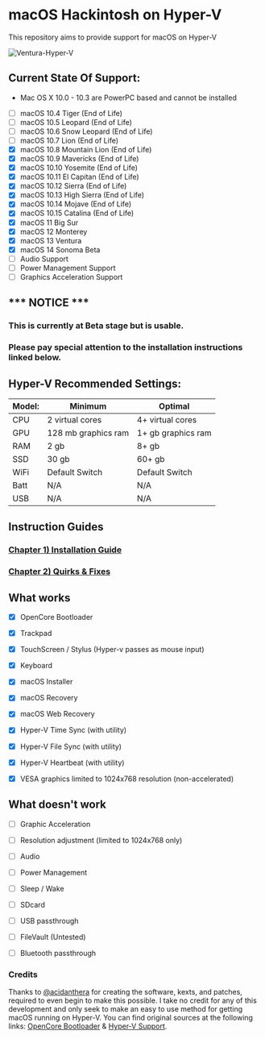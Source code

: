 # macOS Hackintosh on Hyper-V
This repository aims to provide support for macOS on Hyper-V

![Ventura-Hyper-V](https://github.com/balopez83/macOS_On_Hyper-V/assets/53441362/5411a4cf-0172-4b1b-9806-95266024d6a7)


## Current State Of Support:

- Mac OS X 10.0 - 10.3 are PowerPC based and cannot be installed
- [ ] macOS 10.4 Tiger (End of Life)
- [ ] macOS 10.5 Leopard (End of Life)
- [ ] macOS 10.6 Snow Leopard (End of Life)
- [ ] macOS 10.7 Lion (End of Life)
- [X] macOS 10.8 Mountain Lion (End of Life)
- [X] macOS 10.9 Mavericks (End of Life)
- [X] macOS 10.10 Yosemite (End of Life)
- [X] macOS 10.11 El Capitan (End of Life)
- [X] macOS 10.12 Sierra (End of Life)
- [X] macOS 10.13 High Sierra (End of Life)
- [X] macOS 10.14 Mojave (End of Life)
- [X] macOS 10.15 Catalina (End of Life)
- [X] macOS 11 Big Sur
- [X] macOS 12 Monterey
- [X] macOS 13 Ventura
- [X] macOS 14 Sonoma Beta
- [ ] Audio Support
- [ ] Power Management Support
- [ ] Graphics Acceleration Support

## *** NOTICE ***
### This is currently at Beta stage but is usable. 
### Please pay special attention to the installation instructions linked below.

## Hyper-V Recommended Settings:

| Model: | Minimum | Optimal |
|---|----------|----------|
|CPU| 2 virtual cores | 4+ virtual cores |
|GPU| 128 mb graphics ram | 1+ gb graphics ram |
|RAM| 2 gb | 8+ gb |
|SSD| 30 gb | 60+ gb |
|WiFi| Default Switch | Default Switch |
|Batt| N/A | N/A |
|USB| N/A | N/A |




## Instruction Guides

### [Chapter 1) Installation Guide](https://github.com/balopez83/macOS_On_Hyper-V/blob/main/1-QuickStart.md)
### [Chapter 2) Quirks & Fixes](https://github.com/balopez83/macOS_On_Hyper-V/blob/main/Quirks%26Fixes.md)





## What works 

- [x] OpenCore Bootloader
- [x] Trackpad
- [x] TouchScreen / Stylus (Hyper-v passes as mouse input)
- [x] Keyboard
- [x] macOS Installer
- [x] macOS Recovery
- [x] macOS Web Recovery
- [x] Hyper-V Time Sync (with utility)
- [x] Hyper-V File Sync (with utility)
- [x] Hyper-V Heartbeat (with utility)
- [x] VESA graphics limited to 1024x768 resolution (non-accelerated)



## What doesn't work

- [ ] Graphic Acceleration
- [ ] Resolution adjustment (limited to 1024x768 only)
- [ ] Audio
- [ ] Power Management
- [ ] Sleep / Wake
- [ ] SDcard
- [ ] USB passthrough
- [ ] FileVault (Untested)
- [ ] Bluetooth passthrough


### Credits

Thanks to [@acidanthera](https://github.com/acidanthera) for creating the software, kexts, and patches, required to even begin to make this possible. I take no credit for any of this development and only seek to make an easy to use method for getting macOS running on Hyper-V. You can find original sources at the following links: [OpenCore Bootloader](https://github.com/acidanthera/OpenCorePkg) & [Hyper-V Support](https://github.com/acidanthera/MacHyperVSupport). 
